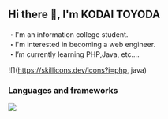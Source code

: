 ## Hi there 👋, I'm KODAI TOYODA
・I'm an information college student.  
・I'm interested in becoming a web engineer.  
・I’m currently learning PHP,Java, etc....  

![](https://skillicons.dev/icons?i=php, java)

### Languages and frameworks  

![](https://skillicons.dev/icons?i=html,css,js,nodejs,java,c,react)
